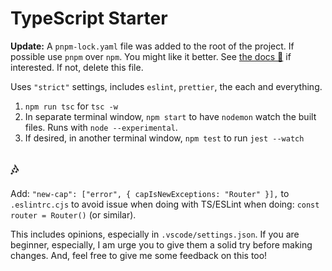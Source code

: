 # TypeScript Starter

**Update:** A `pnpm-lock.yaml` file was added to the root of the project. If possible use `pnpm` over `npm`. You might like it better. See [the docs 📝](https://pnpm.io/motivation) if interested. If not, delete this file.

Uses `"strict"` settings, includes `eslint`, `prettier`, the each and everything.

1. `npm run tsc` for `tsc -w`
2. In separate terminal window, `npm start` to have `nodemon` watch the built files. Runs with `node --experimental`.
3. If desired, in another terminal window, `npm test` to run `jest --watch`

## 🎶

Add: `"new-cap": ["error", { capIsNewExceptions: "Router" }],` to `.eslintrc.cjs` to avoid issue when doing with TS/ESLint when doing: `const router = Router()` (or similar).

This includes opinions, especially in `.vscode/settings.json`. If you are beginner, especially, I am urge you to give them a solid try before making changes. And, feel free to give me some feedback on this too!
